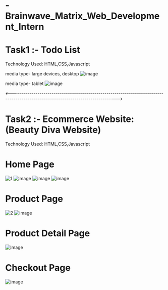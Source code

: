 # -Brainwave_Matrix_Web_Development_Intern

# Task1 :- Todo List
Technology Used: HTML,CSS,Javascript

media type- large devices, desktop
![image](https://github.com/user-attachments/assets/5cdead09-5253-471c-a015-54108273d0cb)

media type- tablet
![image](https://github.com/user-attachments/assets/bcf8c265-38e0-459e-9369-ec3da8191d5b)

<---------------------------------------------------------------------------------------------------------------------------------->

# Task2 :- Ecommerce Website: (Beauty Diva Website)
Technology Used: HTML,CSS,Javascript

# Home Page

![1](https://github.com/user-attachments/assets/e91cc375-1fcd-4fa5-946d-eb8e02f524e5)
![image](https://github.com/user-attachments/assets/95779b5c-4c13-4eb2-b5c6-f7ca03e4843f)
![image](https://github.com/user-attachments/assets/658ca97c-ebb9-491b-942c-c71e6c401276)
![image](https://github.com/user-attachments/assets/932e9ad6-26e3-40a2-bad6-97573ab965d9)


# Product Page

![2](https://github.com/user-attachments/assets/af2c11c8-96c2-4834-b0d8-aee53f0c2dab)
![image](https://github.com/user-attachments/assets/f5dc266c-8826-46c5-b66a-2410a75e93e9)


# Product Detail Page

![image](https://github.com/user-attachments/assets/0280f027-bfcf-4235-8f2e-88c1b834a8c2)

# Checkout Page

![image](https://github.com/user-attachments/assets/c79dab88-9ea7-4ade-89eb-ad27f76e0095)

